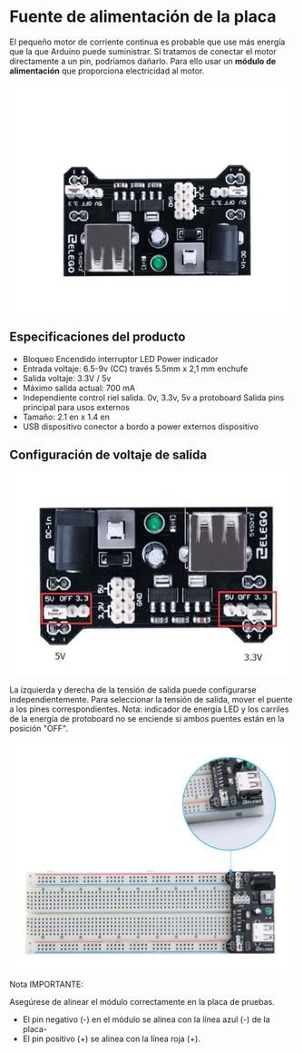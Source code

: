 # Fuente de alimentación de la placa

El pequeño motor de corriente continua es probable que use más energía que la que Arduino puede suministrar. Si tratamos de conectar el motor directamente a un pin, podríamos dañarlo. Para ello usar un **módulo de alimentación** que proporciona electricidad al motor.

![](media/image139.jpeg)

## Especificaciones del producto

- Bloqueo Encendido interruptor LED Power indicador
- Entrada voltaje: 6.5-9v (CC) través 5.5mm x 2,1 mm enchufe
- Salida voltaje: 3.3V / 5v
- Máximo salida actual: 700 mA
- Independiente control riel salida. 0v, 3.3v, 5v a protoboard Salida pins principal para usos externos
- Tamaño: 2.1 en x 1.4 en
- USB dispositivo conector a bordo a power externos dispositivo

## Configuración de voltaje de salida

![](media/image140.jpeg)

La izquierda y derecha de la tensión de salida puede configurarse independientemente. Para seleccionar la tensión de salida, mover el puente a los pines correspondientes. Nota: indicador de energía LED y los carriles de la energía de protoboard no se enciende si ambos puentes están en la posición "OFF".

![](media/image141.jpeg)

Nota IMPORTANTE:

Asegúrese de alinear el módulo correctamente en la placa de pruebas.

- El pin negativo (-) en el módulo se alinea con la línea azul (-) de la placa-
- El pin positivo (+) se alinea con la línea roja (+).
